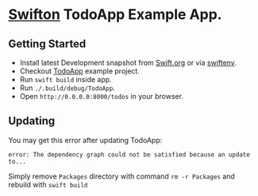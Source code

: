 # [Swifton](https://github.com/necolt/Swifton) TodoApp Example App.

## Getting Started

* Install latest Development snapshot from [Swift.org](https://swift.org/download/) or via [swiftenv](https://github.com/kylef/swiftenv).
* Checkout [TodoApp](https://github.com/necolt/Swifton-TodoApp) example project.
* Run ```swift build``` inside app.
* Run ```./.build/debug/TodoApp```.
* Open ```http://0.0.0.0:8000/todos``` in your browser.

## Updating

You may get this error after updating TodoApp:
```
error: The dependency graph could not be satisfied because an update to...
```
Simply remove ```Packages``` directory with command ```rm -r Packages``` and rebuild with ```swift build```
